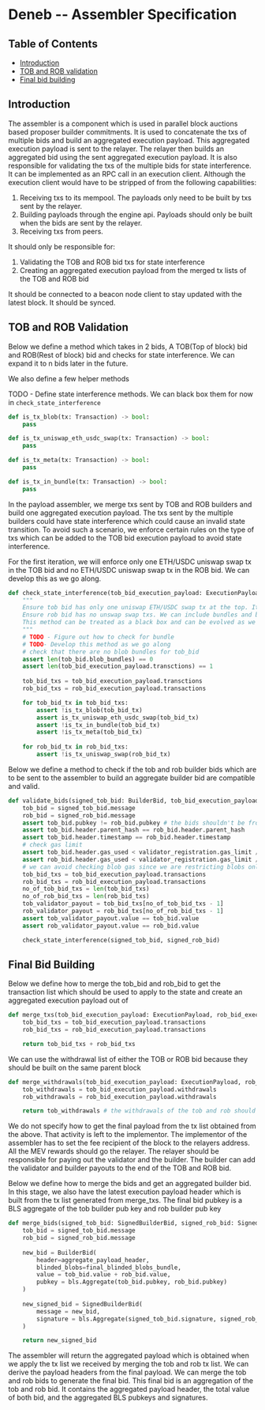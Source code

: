 # Deneb -- Assembler Specification

## Table of Contents

<!-- START doctoc generated TOC please keep comment here to allow auto update -->
<!-- DON'T EDIT THIS SECTION, INSTEAD RE-RUN doctoc TO UPDATE -->

- [Introduction](#introduction)
- [TOB and ROB validation](#containers)
- [Final bid building](#containers)

<!-- END doctoc generated TOC please keep comment here to allow auto update -->

## Introduction

The assembler is a component which is used in parallel block auctions based proposer builder commitments. It is used to concatenate the txs of multiple
bids and build an aggregated execution payload. This aggregated execution payload is sent to the relayer. The relayer then builds an aggregated bid using the
sent aggregated execution payload.
It is also responsible for validating the txs of the multiple bids for state interference.
It can be implemented as an RPC call in an execution client. Although the execution client would have to be stripped of from the following capabilities:
1. Receiving txs to its mempool. The payloads only need to be built by txs sent by the relayer.
2. Building payloads through the engine api. Payloads should only be built when the bids are sent by the relayer.
3. Receiving txs from peers. 

It should only be responsible for:
1. Validating the TOB and ROB bid txs for state interference
2. Creating an aggregated execution payload from the merged tx lists of the TOB and ROB bid

It should be connected to a beacon node client to stay updated with the latest block. It should be synced.

## TOB and ROB Validation

Below we define a method which takes in 2 bids, A TOB(Top of block) bid and ROB(Rest of block) bid and checks
for state interference. We can expand it to n bids later in the future. 

We also define a few helper methods

TODO - Define state interference methods. We can black box them for now in `check_state_interference`

```python
def is_tx_blob(tx: Transaction) -> bool:
    pass
```

```python
def is_tx_uniswap_eth_usdc_swap(tx: Transaction) -> bool:
    pass
```

```python
def is_tx_meta(tx: Transaction) -> bool:
    pass
```

```python
def is_tx_in_bundle(tx: Transaction) -> bool:
    pass
```

In the payload assembler, we merge txs sent by TOB and ROB builders and build one aggregated execution payload. The txs sent by the multiple builders could have
state interference which could cause an invalid state transition. To avoid such a scenario, we enforce certain rules on the type of txs which can be added to the 
TOB bid execution payload to avoid state interference.

For the first iteration, we will enforce only one ETH/USDC uniswap swap tx in the TOB bid and no ETH/USDC uniswap swap tx in the ROB bid. We can develop
this as we go along.

```python
def check_state_interference(tob_bid_execution_payload: ExecutionPayload, rob_bid_execution_payload: ExecutionPaylod):
    """
    Ensure tob bid has only one uniswap ETH/USDC swap tx at the top. It shouldn't have bundles, blob txs and meta txs.
    Ensure rob bid has no unswap swap txs. We can include bundles and blob txs.
    This method can be treated as a black box and can be evolved as we go along with developing pepc-boost.
    """    
    # TODO - Figure out how to check for bundle
    # TODO- Develop this method as we go along    
    # check that there are no blob bundles for tob_bid
    assert len(tob_bid.blob_bundles) == 0
    assert len(tob_bid_execution_payload.transctions) == 1
    
    tob_bid_txs = tob_bid_execution_payload.transctions
    rob_bid_txs = rob_bid_execution_payload.transactions

    for tob_bid_tx in tob_bid_txs:
        assert !is_tx_blob(tob_bid_tx)
        assert is_tx_uniswap_eth_usdc_swap(tob_bid_tx)
        assert !is_tx_in_bundle(tob_bid_tx)
        assert !is_tx_meta(tob_bid_tx)
    
    for rob_bid_tx in rob_bid_txs:
        assert !is_tx_uniswap_swap(rob_bid_tx)
```

Below we define a method to check if the tob and rob builder bids which are to be sent to the assembler to build an aggregate builder bid are compatible and valid.

```python
def validate_bids(signed_tob_bid: BuilderBid, tob_bid_execution_payload: ExecutionPayload, signed_rob_bid: BuilderBid, rob_bid_execution_payload: ExecutionPayload, validator_registration: ValidatorRegistrationV2) -> bool:
    tob_bid = signed_tob_bid.message
    rob_bid = signed_rob_bid.message
    assert tob_bid.pubkey != rob_bid.pubkey # the bids shouldn't be from the same builder
    assert tob_bid.header.parent_hash == rob_bid.header.parent_hash
    assert tob_bid.header.timestamp == rob_bid.header.timestamp
    # check gas limit
    assert tob_bid.header.gas_used < validator_registration.gas_limit / 2
    assert rob_bid.header.gas_used < validator_registration.gas_limit / 2
    # we can avoid checking blob gas since we are restricting blobs only to ROB and also given that blobs work in a separate gas fee market
    tob_bid_txs = tob_bid_execution_payload.transactions
    rob_bid_txs = rob_bid_execution_payload.transactions
    no_of_tob_bid_txs = len(tob_bid_txs)
    no_of_rob_bid_txs = len(rob_bid_txs)
    tob_validator_payout = tob_bid_txs[no_of_tob_bid_txs - 1]
    rob_validator_payout = rob_bid_txs[no_of_rob_bid_txs - 1]
    assert tob_validator_payout.value == tob_bid.value
    assert rob_validator_payout.value == rob_bid.value

    check_state_interference(signed_tob_bid, signed_rob_bid)
```

## Final Bid Building

Below we define how to merge the tob_bid and rob_bid to get the transaction list which should be used to apply to the state and create an aggregated
execution payload out of

```python
def merge_txs(tob_bid_execution_payload: ExecutionPayload, rob_bid_execution_payload: ExecutionPayload) -> List[Transaction]:
    tob_bid_txs = tob_bid_execution_payload.transactions
    rob_bid_txs = rob_bid_execution_payload.transactions

    return tob_bid_txs + rob_bid_txs
```

We can use the withdrawal list of either the TOB or ROB bid because they should be built on the same parent block

```python
def merge_withdrawals(tob_bid_execution_payload: ExecutionPayload, rob_bid_execution_payload: ExecutionPayload) -> List[Transaction]:
    tob_withdrawals = tob_bid_execution_payload.withdrawals
    rob_withdrawals = rob_bid_execution_payload.withdrawals

    return tob_withdrawals # the withdrawals of the tob and rob should be the same since they are to be built on the same onPayloadAttributes event
```

We do not specify how to get the final payload from the tx list obtained from the above. That activity is left to the implementor. The implementor of the assembler
has to set the fee recipient of the block to the relayers address. All the MEV rewards should go the relayer. The relayer should be responsible for paying out the validator
and the builder. The builder can add the validator and builder payouts to the end of the TOB and ROB bid. 

Below we define how to merge the bids and get an aggregated builder bid. In this stage, we also have the latest execution payload header which is 
built from the tx list generated from merge_txs. The final bid pubkey is a BLS aggregate of the tob builder pub key and rob builder pub key 

```python
def merge_bids(signed_tob_bid: SignedBuilderBid, signed_rob_bid: SignedBuilderBid, aggregate_payload_header: ExecutionPayloadHeader, final_blinded_blobs_bundle: BlindedBlobsBundle) -> SignedBuilderBid:
    tob_bid = signed_tob_bid.message
    rob_bid = signed_rob_bid.message
    
    new_bid = BuilderBid(
        header=aggregate_payload_header,
        blinded_blobs=final_blinded_blobs_bundle,
        value = tob_bid.value + rob_bid.value,
        pubkey = bls.Aggregate(tob_bid.pubkey, rob_bid.pubkey)
    )
    
    new_signed_bid = SignedBuilderBid(
        message = new_bid,
        signature = bls.Aggregate(signed_tob_bid.signature, signed_rob_bid.signature)
    )

    return new_signed_bid
```

The assembler will return the aggregated payload which is obtained when we apply the tx list we received by merging the tob and rob tx list. We can derive
the payload headers from the final payload. We can merge the tob and rob bids to generate the final bid. This final bid is an aggregation 
of the tob and rob bid. It contains the aggregated payload header, the total value of both bid, and the aggregated BLS pubkeys and signatures.